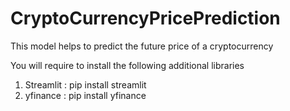 # CryptoCurrencyPricePrediction
This model helps to predict the future price of a cryptocurrency 


You will require to install the following additional libraries

1. Streamlit : pip install streamlit
2. yfinance : pip install yfinance 
